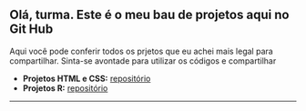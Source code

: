 <h2>Olá, turma. Este é o meu bau de projetos aqui no Git Hub</h2>
<p>Aqui você pode conferir todos os prjetos que eu achei mais legal para compartilhar. Sinta-se avontade para utilizar os códigos e compartilhar</p>

- **Projetos HTML e CSS:** <a href="https://github.com/jlvp000/bau-projetos/tree/main/HTMl-CSS">repositório</a>
- **Projetos R:** <a href="https://github.com/jlvp000/bau-projetos/tree/main/R">repositório</a>

<hr/>
